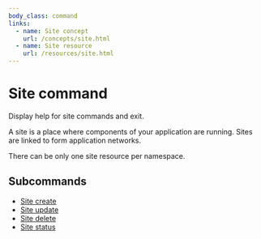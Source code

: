 ```yaml
---
body_class: command
links:
  - name: Site concept
    url: /concepts/site.html
  - name: Site resource
    url: /resources/site.html
---
```


# Site command

<section>

Display help for site commands and exit.

A site is a place where components of your application are
running.  Sites are linked to form application networks.

There can be only one site resource per namespace.

</section>

<section>

## Subcommands

- [Site create]({{site_prefix}}/commands/site-create.html)
- [Site update]({{site_prefix}}/commands/site-update.html)
- [Site delete]({{site_prefix}}/commands/site-delete.html)
- [Site status]({{site_prefix}}/commands/site-status.html)
</section>
